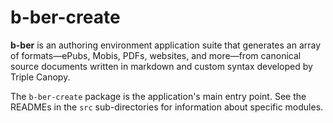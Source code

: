 # b-ber-create

**b-ber** is an authoring environment application suite that generates an array of formats—ePubs, Mobis, PDFs, websites, and more—from canonical source documents written in markdown and custom syntax developed by Triple Canopy.

The `b-ber-create` package is the application's main entry point. See the READMEs in the `src` sub-directories for information about specific modules.
